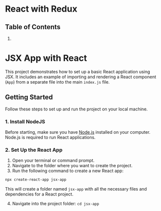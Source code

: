 # React with Redux

## Table of Contents

1. []()

# JSX App with React

This project demonstrates how to set up a basic React application using JSX. It includes an example of importing and rendering a React component (`App`) from a separate file into the main `index.js` file.

## Getting Started

Follow these steps to set up and run the project on your local machine.

### 1. **Install NodeJS**

Before starting, make sure you have [Node.js](https://nodejs.org/) installed on your computer. Node.js is required to run React applications.

### 2. **Set Up the React App**

1. Open your terminal or command prompt.
2. Navigate to the folder where you want to create the project.
3. Run the following command to create a new React app:

```bash
npx create-react-app jsx-app
```

This will create a folder named `jsx-app` with all the necessary files and dependencies for a React project.

4. Navigate into the project folder:
   `cd jsx-app`
